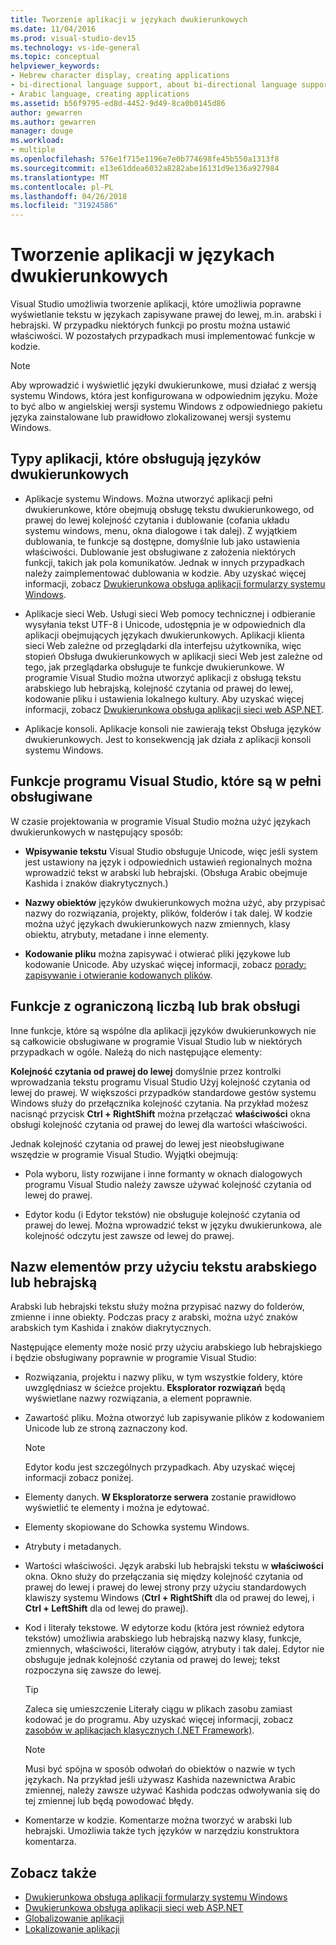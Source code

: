 ```yaml
---
title: Tworzenie aplikacji w językach dwukierunkowych
ms.date: 11/04/2016
ms.prod: visual-studio-dev15
ms.technology: vs-ide-general
ms.topic: conceptual
helpviewer_keywords:
- Hebrew character display, creating applications
- bi-directional language support, about bi-directional language support
- Arabic language, creating applications
ms.assetid: b56f9795-ed8d-4452-9d49-8ca0b0145d86
author: gewarren
ms.author: gewarren
manager: douge
ms.workload:
- multiple
ms.openlocfilehash: 576e1f715e1196e7e0b774698fe45b550a1313f8
ms.sourcegitcommit: e13e61ddea6032a8282abe16131d9e136a927984
ms.translationtype: MT
ms.contentlocale: pl-PL
ms.lasthandoff: 04/26/2018
ms.locfileid: "31924586"
---
```

# <a name="creating-applications-in-bi-directional-languages"></a>Tworzenie aplikacji w językach dwukierunkowych

Visual Studio umożliwia tworzenie aplikacji, które umożliwia poprawne wyświetlanie tekstu w językach zapisywane prawej do lewej, m.in. arabski i hebrajski. W przypadku niektórych funkcji po prostu można ustawić właściwości. W pozostałych przypadkach musi implementować funkcje w kodzie.

> [!NOTE]
> Aby wprowadzić i wyświetlić języki dwukierunkowe, musi działać z wersją systemu Windows, która jest konfigurowana w odpowiednim języku. Może to być albo w angielskiej wersji systemu Windows z odpowiedniego pakietu języka zainstalowane lub prawidłowo zlokalizowanej wersji systemu Windows.

## <a name="types-of-application-that-support-bi-directional-languages"></a>Typy aplikacji, które obsługują języków dwukierunkowych

-  Aplikacje systemu Windows. Można utworzyć aplikacji pełni dwukierunkowe, które obejmują obsługę tekstu dwukierunkowego, od prawej do lewej kolejność czytania i dublowanie (cofania układu systemu windows, menu, okna dialogowe i tak dalej). Z wyjątkiem dublowania, te funkcje są dostępne, domyślnie lub jako ustawienia właściwości. Dublowanie jest obsługiwane z założenia niektórych funkcji, takich jak pola komunikatów. Jednak w innych przypadkach należy zaimplementować dublowania w kodzie. Aby uzyskać więcej informacji, zobacz [Dwukierunkowa obsługa aplikacji formularzy systemu Windows](http://msdn.microsoft.com/Library/7b622fa4-f390-4e4d-b624-83a1917cccf2).

-  Aplikacje sieci Web. Usługi sieci Web pomocy technicznej i odbieranie wysyłania tekst UTF-8 i Unicode, udostępnia je w odpowiednich dla aplikacji obejmujących językach dwukierunkowych. Aplikacji klienta sieci Web zależne od przeglądarki dla interfejsu użytkownika, więc stopień Obsługa dwukierunkowych w aplikacji sieci Web jest zależne od tego, jak przeglądarka obsługuje te funkcje dwukierunkowe. W programie Visual Studio można utworzyć aplikacji z obsługą tekstu arabskiego lub hebrajską, kolejność czytania od prawej do lewej, kodowanie pliku i ustawienia lokalnego kultury. Aby uzyskać więcej informacji, zobacz [Dwukierunkowa obsługa aplikacji sieci web ASP.NET](http://msdn.microsoft.com/Library/5576f9b1-9b86-41ef-8354-092d366bcd03).

-  Aplikacje konsoli. Aplikacje konsoli nie zawierają tekst Obsługa języków dwukierunkowych. Jest to konsekwencją jak działa z aplikacji konsoli systemu Windows.

## <a name="visual-studio-features-that-are-fully-supported"></a>Funkcje programu Visual Studio, które są w pełni obsługiwane
 W czasie projektowania w programie Visual Studio można użyć językach dwukierunkowych w następujący sposób:

-   **Wpisywanie tekstu** Visual Studio obsługuje Unicode, więc jeśli system jest ustawiony na język i odpowiednich ustawień regionalnych można wprowadzić tekst w arabski lub hebrajski. (Obsługa Arabic obejmuje Kashida i znaków diakrytycznych.)

-   **Nazwy obiektów** języków dwukierunkowych można użyć, aby przypisać nazwy do rozwiązania, projekty, plików, folderów i tak dalej. W kodzie można użyć językach dwukierunkowych nazw zmiennych, klasy obiektu, atrybuty, metadane i inne elementy.

-   **Kodowanie pliku** można zapisywać i otwierać pliki językowe lub kodowanie Unicode. Aby uzyskać więcej informacji, zobacz [porady: zapisywanie i otwieranie kodowanych plików](../ide/how-to-save-and-open-files-with-encoding.md).

## <a name="features-with-limited-or-no-support"></a>Funkcje z ograniczoną liczbą lub brak obsługi
 Inne funkcje, które są wspólne dla aplikacji języków dwukierunkowych nie są całkowicie obsługiwane w programie Visual Studio lub w niektórych przypadkach w ogóle. Należą do nich następujące elementy:

**Kolejność czytania od prawej do lewej** domyślnie przez kontrolki wprowadzania tekstu programu Visual Studio Użyj kolejność czytania od lewej do prawej. W większości przypadków standardowe gestów systemu Windows służy do przełącznika kolejność czytania. Na przykład możesz nacisnąć przycisk **Ctrl + RightShift** można przełączać **właściwości** okna obsługi kolejność czytania od prawej do lewej dla wartości właściwości.

Jednak kolejność czytania od prawej do lewej jest nieobsługiwane wszędzie w programie Visual Studio. Wyjątki obejmują:

-   Pola wyboru, listy rozwijane i inne formanty w oknach dialogowych programu Visual Studio należy zawsze używać kolejność czytania od lewej do prawej.

-   Edytor kodu (i Edytor tekstów) nie obsługuje kolejność czytania od prawej do lewej. Można wprowadzić tekst w języku dwukierunkowa, ale kolejność odczytu jest zawsze od lewej do prawej.

## <a name="naming-things-using-arabic-or-hebrew-text"></a>Nazw elementów przy użyciu tekstu arabskiego lub hebrajską
 Arabski lub hebrajski tekstu służy można przypisać nazwy do folderów, zmienne i inne obiekty. Podczas pracy z arabski, można użyć znaków arabskich tym Kashida i znaków diakrytycznych.

 Następujące elementy może nosić przy użyciu arabskiego lub hebrajskiego i będzie obsługiwany poprawnie w programie Visual Studio:

-   Rozwiązania, projektu i nazwy pliku, w tym wszystkie foldery, które uwzględniasz w ścieżce projektu. **Eksplorator rozwiązań** będą wyświetlane nazwy rozwiązania, a element poprawnie.

-   Zawartość pliku. Można otworzyć lub zapisywanie plików z kodowaniem Unicode lub ze stroną zaznaczony kod.

    > [!NOTE]
    >  Edytor kodu jest szczególnych przypadkach. Aby uzyskać więcej informacji zobacz poniżej.

-   Elementy danych. **W Eksploratorze serwera** zostanie prawidłowo wyświetlić te elementy i można je edytować.

-   Elementy skopiowane do Schowka systemu Windows.

-   Atrybuty i metadanych.

-   Wartości właściwości. Język arabski lub hebrajski tekstu w **właściwości** okna. Okno służy do przełączania się między kolejność czytania od prawej do lewej i prawej do lewej strony przy użyciu standardowych klawiszy systemu Windows (**Ctrl + RightShift** dla od prawej do lewej, i **Ctrl + LeftShift** dla od lewej do prawej).

-   Kod i literały tekstowe. W edytorze kodu (która jest również edytora tekstów) umożliwia arabskiego lub hebrajską nazwy klasy, funkcje, zmiennych, właściwości, literałów ciągów, atrybuty i tak dalej. Edytor nie obsługuje jednak kolejność czytania od prawej do lewej; tekst rozpoczyna się zawsze do lewej.

    > [!TIP]
    > Zaleca się umieszczenie Literały ciągu w plikach zasobu zamiast kodować je do programu. Aby uzyskać więcej informacji, zobacz [zasobów w aplikacjach klasycznych (.NET Framework)](/dotnet/framework/resources/index).

    > [!NOTE]
    > Musi być spójna w sposób odwołań do obiektów o nazwie w tych językach. Na przykład jeśli używasz Kashida nazewnictwa Arabic zmiennej, należy zawsze używać Kashida podczas odwoływania się do tej zmiennej lub będą powodować błędy.

-   Komentarze w kodzie. Komentarze można tworzyć w arabski lub hebrajski. Umożliwia także tych języków w narzędziu konstruktora komentarza.

## <a name="see-also"></a>Zobacz także

- [Dwukierunkowa obsługa aplikacji formularzy systemu Windows](/dotnet/framework/winforms/advanced/bi-directional-support-for-windows-forms-applications)
- [Dwukierunkowa obsługa aplikacji sieci web ASP.NET](http://msdn.microsoft.com/Library/5576f9b1-9b86-41ef-8354-092d366bcd03)
- [Globalizowanie aplikacji](../ide/globalizing-applications.md)
- [Lokalizowanie aplikacji](../ide/localizing-applications.md)